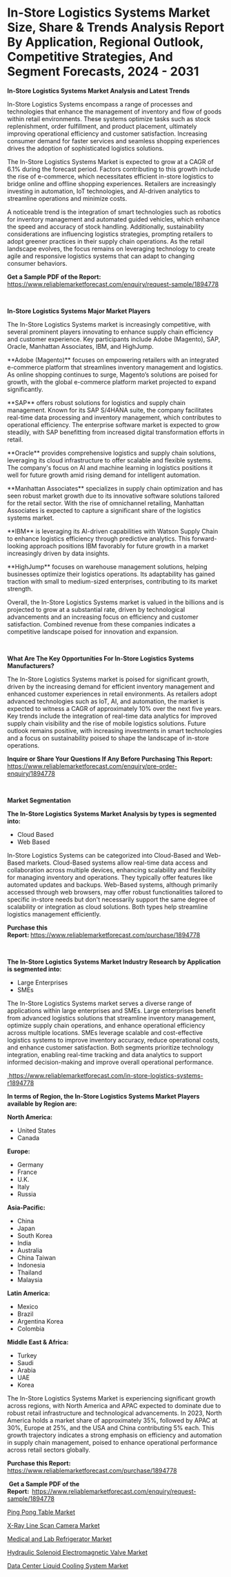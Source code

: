 <p><h1>In-Store Logistics Systems Market Size, Share & Trends Analysis Report By Application, Regional Outlook, Competitive Strategies, And Segment Forecasts, 2024 - 2031</h1></p><p><strong>In-Store Logistics Systems Market Analysis and Latest Trends</strong></p>
<p><p>In-Store Logistics Systems encompass a range of processes and technologies that enhance the management of inventory and flow of goods within retail environments. These systems optimize tasks such as stock replenishment, order fulfillment, and product placement, ultimately improving operational efficiency and customer satisfaction. Increasing consumer demand for faster services and seamless shopping experiences drives the adoption of sophisticated logistics solutions.</p><p>The In-Store Logistics Systems Market is expected to grow at a CAGR of 6.1% during the forecast period. Factors contributing to this growth include the rise of e-commerce, which necessitates efficient in-store logistics to bridge online and offline shopping experiences. Retailers are increasingly investing in automation, IoT technologies, and AI-driven analytics to streamline operations and minimize costs. </p><p>A noticeable trend is the integration of smart technologies such as robotics for inventory management and automated guided vehicles, which enhance the speed and accuracy of stock handling. Additionally, sustainability considerations are influencing logistics strategies, prompting retailers to adopt greener practices in their supply chain operations. As the retail landscape evolves, the focus remains on leveraging technology to create agile and responsive logistics systems that can adapt to changing consumer behaviors.</p></p>
<p><strong>Get a Sample PDF of the Report:&nbsp;</strong> <a href="https://www.reliablemarketforecast.com/enquiry/request-sample/1894778?utm_campaign=1129&utm_medium=2&utm_source=Github&utm_content=ia&utm_term=30102024&utm_id=in-store-logistics-systems">https://www.reliablemarketforecast.com/enquiry/request-sample/1894778</a></p>
<p>&nbsp;</p>
<p><strong>In-Store Logistics Systems Major Market Players</strong></p>
<p><p>The In-Store Logistics Systems market is increasingly competitive, with several prominent players innovating to enhance supply chain efficiency and customer experience. Key participants include Adobe (Magento), SAP, Oracle, Manhattan Associates, IBM, and HighJump.</p><p>**Adobe (Magento)** focuses on empowering retailers with an integrated e-commerce platform that streamlines inventory management and logistics. As online shopping continues to surge, Magento’s solutions are poised for growth, with the global e-commerce platform market projected to expand significantly.</p><p>**SAP** offers robust solutions for logistics and supply chain management. Known for its SAP S/4HANA suite, the company facilitates real-time data processing and inventory management, which contributes to operational efficiency. The enterprise software market is expected to grow steadily, with SAP benefitting from increased digital transformation efforts in retail.</p><p>**Oracle** provides comprehensive logistics and supply chain solutions, leveraging its cloud infrastructure to offer scalable and flexible systems. The company's focus on AI and machine learning in logistics positions it well for future growth amid rising demand for intelligent automation.</p><p>**Manhattan Associates** specializes in supply chain optimization and has seen robust market growth due to its innovative software solutions tailored for the retail sector. With the rise of omnichannel retailing, Manhattan Associates is expected to capture a significant share of the logistics systems market.</p><p>**IBM** is leveraging its AI-driven capabilities with Watson Supply Chain to enhance logistics efficiency through predictive analytics. This forward-looking approach positions IBM favorably for future growth in a market increasingly driven by data insights.</p><p>**HighJump** focuses on warehouse management solutions, helping businesses optimize their logistics operations. Its adaptability has gained traction with small to medium-sized enterprises, contributing to its market strength.</p><p>Overall, the In-Store Logistics Systems market is valued in the billions and is projected to grow at a substantial rate, driven by technological advancements and an increasing focus on efficiency and customer satisfaction. Combined revenue from these companies indicates a competitive landscape poised for innovation and expansion.</p></p>
<p>&nbsp;</p>
<p><strong>What Are The Key Opportunities For In-Store Logistics Systems Manufacturers?</strong></p>
<p><p>The In-Store Logistics Systems market is poised for significant growth, driven by the increasing demand for efficient inventory management and enhanced customer experiences in retail environments. As retailers adopt advanced technologies such as IoT, AI, and automation, the market is expected to witness a CAGR of approximately 10% over the next five years. Key trends include the integration of real-time data analytics for improved supply chain visibility and the rise of mobile logistics solutions. Future outlook remains positive, with increasing investments in smart technologies and a focus on sustainability poised to shape the landscape of in-store operations.</p></p>
<p><strong>Inquire or Share Your Questions If Any Before Purchasing This Report:</strong> <a href="https://www.reliablemarketforecast.com/enquiry/pre-order-enquiry/1894778?utm_campaign=1129&utm_medium=2&utm_source=Github&utm_content=ia&utm_term=30102024&utm_id=in-store-logistics-systems">https://www.reliablemarketforecast.com/enquiry/pre-order-enquiry/1894778</a></p>
<p>&nbsp;</p>
<p><strong>Market Segmentation</strong></p>
<p><strong>The In-Store Logistics Systems Market Analysis by types is segmented into:</strong></p>
<p><ul><li>Cloud Based</li><li>Web Based</li></ul></p>
<p><p>In-Store Logistics Systems can be categorized into Cloud-Based and Web-Based markets. Cloud-Based systems allow real-time data access and collaboration across multiple devices, enhancing scalability and flexibility for managing inventory and operations. They typically offer features like automated updates and backups. Web-Based systems, although primarily accessed through web browsers, may offer robust functionalities tailored to specific in-store needs but don't necessarily support the same degree of scalability or integration as cloud solutions. Both types help streamline logistics management efficiently.</p></p>
<p><strong>Purchase this Report:&nbsp;</strong><a href="https://www.reliablemarketforecast.com/purchase/1894778?utm_campaign=1129&utm_medium=2&utm_source=Github&utm_content=ia&utm_term=30102024&utm_id=in-store-logistics-systems">https://www.reliablemarketforecast.com/purchase/1894778</a></p>
<p>&nbsp;</p>
<p><strong>The In-Store Logistics Systems Market Industry Research by Application is segmented into:</strong></p>
<p><ul><li>Large Enterprises</li><li>SMEs</li></ul></p>
<p><p>The In-Store Logistics Systems market serves a diverse range of applications within large enterprises and SMEs. Large enterprises benefit from advanced logistics solutions that streamline inventory management, optimize supply chain operations, and enhance operational efficiency across multiple locations. SMEs leverage scalable and cost-effective logistics systems to improve inventory accuracy, reduce operational costs, and enhance customer satisfaction. Both segments prioritize technology integration, enabling real-time tracking and data analytics to support informed decision-making and improve overall operational performance.</p></p>
<p><a href="https://www.reliablemarketforecast.com/in-store-logistics-systems-r1894778?utm_campaign=1129&utm_medium=2&utm_source=Github&utm_content=ia&utm_term=30102024&utm_id=in-store-logistics-systems">&nbsp;https://www.reliablemarketforecast.com/in-store-logistics-systems-r1894778</a></p>
<p><strong>In terms of Region, the In-Store Logistics Systems Market Players available by Region are:</strong></p>
<p>
    <p> <strong> North America: </strong>
        <ul>
            <li>United States</li>
            <li>Canada</li>
        </ul>
        </p> 
    <p> <strong> Europe: </strong>
        <ul>
            <li>Germany</li>
            <li>France</li>
            <li>U.K.</li>
            <li>Italy</li>
            <li>Russia</li>
        </ul>
        </p> 
    <p> <strong> Asia-Pacific: </strong>
        <ul>
            <li>China</li>
            <li>Japan</li>
            <li>South Korea</li>
            <li>India</li>
            <li>Australia</li>
            <li>China Taiwan</li>
            <li>Indonesia</li>
            <li>Thailand</li>
            <li>Malaysia</li>
        </ul>
        </p> 
    <p> <strong> Latin America: </strong>
        <ul>
            <li>Mexico</li>
            <li>Brazil</li>
            <li>Argentina Korea</li>
            <li>Colombia</li>
        </ul>
        </p> 
    <p> <strong> Middle East & Africa: </strong>
        <ul>
            <li>Turkey</li>
            <li>Saudi</li>
            <li>Arabia</li>
            <li>UAE</li>
            <li>Korea</li>
        </ul>
    </p>
    </p>
<p><p>The In-Store Logistics Systems Market is experiencing significant growth across regions, with North America and APAC expected to dominate due to robust retail infrastructure and technological advancements. In 2023, North America holds a market share of approximately 35%, followed by APAC at 30%, Europe at 25%, and the USA and China contributing 5% each. This growth trajectory indicates a strong emphasis on efficiency and automation in supply chain management, poised to enhance operational performance across retail sectors globally.</p></p>
<p><strong>Purchase this Report: </strong><a href="https://www.reliablemarketforecast.com/purchase/1894778?utm_campaign=1129&utm_medium=2&utm_source=Github&utm_content=ia&utm_term=30102024&utm_id=in-store-logistics-systems">https://www.reliablemarketforecast.com/purchase/1894778</a></p>
<p>&nbsp;<strong>Get a Sample PDF of the Report:&nbsp;&nbsp;</strong><a href="https://www.reliablemarketforecast.com/enquiry/request-sample/1894778?utm_campaign=1129&utm_medium=2&utm_source=Github&utm_content=ia&utm_term=30102024&utm_id=in-store-logistics-systems">https://www.reliablemarketforecast.com/enquiry/request-sample/1894778</a></p>
<p><strong></strong></p>
<p><p><a href="https://www.linkedin.com/pulse/ping-pong-table-mosaic-piecing-together-global-market-dynamics-6yrzc?utm_campaign=1129&utm_medium=2&utm_source=Github&utm_content=ia&utm_term=30102024&utm_id=in-store-logistics-systems">Ping Pong Table Market</a></p><p><a href="https://issuu.com/reportprime-2/docs/x-ray-line-scan-camera-market-size-_f7a91ddb5de9e0?utm_campaign=1129&utm_medium=2&utm_source=Github&utm_content=ia&utm_term=30102024&utm_id=in-store-logistics-systems">X-Ray Line Scan Camera Market</a></p><p><a href="https://github.com/loanv6asmitty/Market-Research-Report-List-1/blob/main/medical-and-lab-refrigerator-market.md?utm_campaign=1129&utm_medium=2&utm_source=Github&utm_content=ia&utm_term=30102024&utm_id=in-store-logistics-systems">Medical and Lab Refrigerator Market</a></p><p><a href="https://issuu.com/reportprime-2/docs/hydraulic-solenoid-electromagnetic-_460b45c468ff04?utm_campaign=1129&utm_medium=2&utm_source=Github&utm_content=ia&utm_term=30102024&utm_id=in-store-logistics-systems">Hydraulic Solenoid Electromagnetic Valve Market</a></p><p><a href="https://github.com/janeengrenong0/Market-Research-Report-List-1/blob/main/data-center-liquid-cooling-system-market.md?utm_campaign=1129&utm_medium=2&utm_source=Github&utm_content=ia&utm_term=30102024&utm_id=in-store-logistics-systems">Data Center Liquid Cooling System Market</a></p></p>